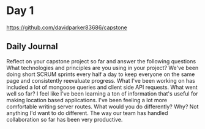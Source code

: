 # Day 1
https://github.com/davidparker83686/capstone
## Daily Journal
Reflect on your capstone project so far and answer the following questions
What technologies and principles are you using in your project?
We've been doing short SCRUM sprints every half a day to keep everyone on the same page and consistently reevaluate progress. What I've been working on has included a lot of mongoose queries and client side API requests.
What went well so far?
I feel like I've been learning a ton of information that's useful for making location based applications. I've been feeling a lot more comfortable writing server routes.
What would you do differently? Why?
Not anything I'd want to do different. The way our team has handled collaboration so far has been very productive.